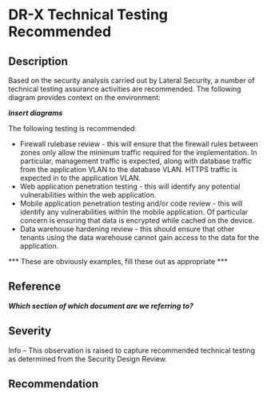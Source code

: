 DR-X Technical Testing Recommended
==================================

Description
-----------
Based on the security analysis carried out by Lateral Security, a number of technical testing assurance activities are recommended. The following diagram provides context on the environment:

***Insert diagrams***

The following testing is recommended:
  * Firewall rulebase review - this will ensure that the firewall rules between zones only allow the minimum traffic required for the implementation. In particular, management traffic is expected, along with database traffic from the application VLAN to the database VLAN. HTTPS traffic is expected in to the application VLAN.
  * Web application penetration testing - this will identify any potential vulnerabilities within the web application.
  * Mobile application penetration testing and/or code review - this will identify any vulnerabilities within the mobile application. Of particular concern is ensuring that data is encrypted while cached on the device.
  * Data warehouse hardening review - this should ensure that other tenants using the data warehouse cannot gain access to the data for the application.

*** These are obviously examples, fill these out as appropriate ***

Reference
---------
***Which section of which document are we referring to?***


Severity
--------
Info – This observation is raised to capture recommended technical testing as determined from the Security Design Review.


Recommendation
--------------

